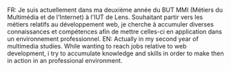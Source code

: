 FR: Je suis actuellement dans ma deuxième année du BUT MMI (Métiers du Multimédia et de l'Internet) à l'IUT de Lens. Souhaitant partir vers les métiers relatifs au développement web, je cherche à accumuler diverses connaissances et compétences afin de mettre celles-ci en application dans un environnement professionnel.
EN: Actually in my second year of multimedia studies. While wanting to reach jobs relative to web development, i try to accumulate knowledge and skills in order to make then in action in an professional environment.

<!---
LucasDombrowski/LucasDombrowski is a ✨ special ✨ repository because its `README.md` (this file) appears on your GitHub profile.
You can click the Preview link to take a look at your changes.
--->
